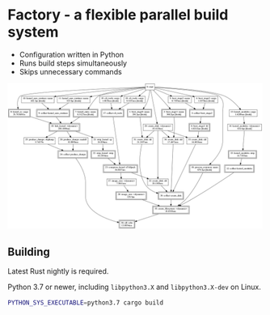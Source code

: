 # Factory - a flexible parallel build system

* Configuration written in Python
* Runs build steps simultaneously
* Skips unnecessary commands

![example image](images/rust_os.png)

## Building

Latest Rust nightly is required.

Python 3.7 or newer, including `libpython3.X` and `libpython3.X-dev` on Linux.

```bash
PYTHON_SYS_EXECUTABLE=python3.7 cargo build
```
